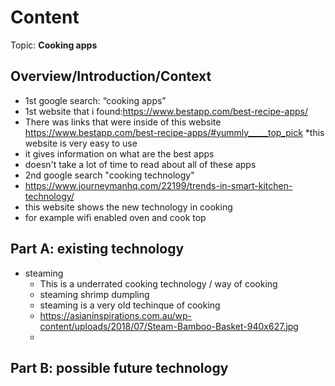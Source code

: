 # Content
Topic: **Cooking apps**

## Overview/Introduction/Context
* 1st google search: “cooking apps”
* 1st website that i found:https://www.bestapp.com/best-recipe-apps/
* There was links that were inside of this website https://www.bestapp.com/best-recipe-apps/#yummly_____top_pick
*this website is very easy to use
* it gives information on what are the best apps
* doesn't take a lot of time to read about all of these apps
* 2nd google search "cooking technology"
* https://www.journeymanhq.com/22199/trends-in-smart-kitchen-technology/
* this website shows the new technology in cooking
* for example wifi enabled oven and cook top

## Part A: existing technology
* steaming 
  * This is a underrated cooking technology / way of cooking 
  * steaming shrimp dumpling
  * steaming is a very old techinque of cooking
  * https://asianinspirations.com.au/wp-content/uploads/2018/07/Steam-Bamboo-Basket-940x627.jpg
  * 

## Part B: possible future technology

